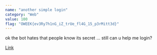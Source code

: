 ```yaml
---
name: "another simple login"
category: "Web"
value: 100
flag: "OWEEK{ev3Ry7h1nG_iZ_trUe_fl4G_15_p3rMitt3d}"
---
```


ok the bot hates that people know its secret ...
still can u help me login?

[Link](http://another-simple-login.web.ctf.unswsecurity.com)
